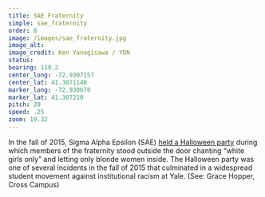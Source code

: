 ```yaml
---
title: SAE Fraternity
simple: sae_fraternity
order: 8
image: /images/sae_fraternity.jpg
image_alt:
image_credit: Ken Yanagisawa / YDN
status:
bearing: 119.2
center_long: -72.9307157
center_lat: 41.3071148
marker_long: -72.930670
marker_lat: 41.307210
pitch: 20
speed: .25
zoom: 19.32
---
```


In the fall of 2015, Sigma Alpha Epsilon (SAE) [held a Halloween party](https://www.washingtonpost.com/news/grade-point/wp/2015/11/02/students-accuse-yale-sae-fraternity-brothers-of-having-a-white-girls-only-policy-at-their-party/) during which members of the fraternity stood outside the door chanting “white girls only” and letting only blonde women inside. The Halloween party was one of several incidents in the fall of 2015 that culminated in a widespread student movement against institutional racism at Yale. (See: Grace Hopper, Cross Campus)
